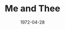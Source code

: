 ---
title: Me and Thee
date: 1972-04-28
closing_date: 1972-05-13
layout: productions
featured_image:
image_caption:
image_credit:
playbill:
Theatre: Theatre Jacksonville
Venue: Little Theatre
cast:
- Alice Carter: Sabina Meyer
- Paul Carter: Bill Harriman
- Roger Carter: Don Powell
- Dr. Grant Reeves: Roby Robson
- Lela: Betty Green
- Meter Maid: Terry McIntire
crew:
- Director: Robert Knowles
- Scene Design: Hal Henderson
- Stage Manager: Steve Kawabata
- Lighting: Bill Weir
- Sound: Sara Jo Weir
- Properties:
  - Katie Raven
  - Karen Wakefield
  - Vivienne Winemiller
  - Margaret Winstead
- Stage Crew:
  - Doug Thomas
  - Bill Merwin
- Set Construction:
  - Doug Chinchester
  - Bert Covert
  - Lara Johnson
  - Steve Kawabata
  - Marcia Patch
  - Philip Scott-Smith
  - Katie Raven
  - Sara Jo Weir
orchestra:
external_links:
---